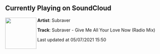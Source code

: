 ## Currently Playing on SoundCloud

[<img align="left" width="100" src="https://i1.sndcdn.com/artworks-000473257245-tf256o-t500x500.jpg">](https://soundcloud.com/subraver/subraver-give-me-all-your-love-now-radio-mix)

**Artist**: Subraver 

**Track**: Subraver - Give Me All Your Love Now (Radio Mix)

Last updated at 05/07/2021 15:50
